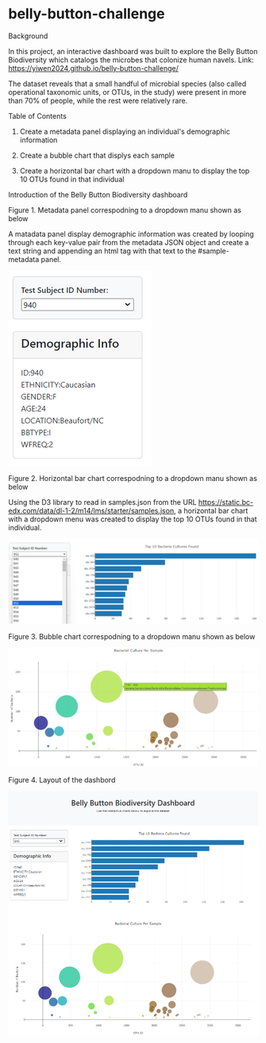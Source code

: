 # belly-button-challenge
Background

In this project, an interactive dashboard was built to explore the Belly Button Biodiversity which catalogs the microbes that colonize human navels.
Link: https://yiwen2024.github.io/belly-button-challenge/

The dataset reveals that a small handful of microbial species (also called operational taxonomic units, or OTUs, in the study) were present in more than 70% of people, while the rest were relatively rare.

Table of Contents

1. Create a metadata panel displaying an individual's demographic information

2. Create a bubble chart that displys each sample

3. Create a horizontal bar chart with a dropdown manu to display the top 10 OTUs found in that individual

Introduction of the Belly Button Biodiversity dashboard

Figure 1. Metadata panel correspodning to a dropdown manu shown as below

A matadata panel display demographic information was created by looping through each key-value pair from the metadata JSON object and create a text string and appending an html tag with that text to the #sample-metadata panel.

![alt text](metadataPanel.png)


Figure 2. Horizontal bar chart correspodning to a dropdown manu shown as below

Using the D3 library to read in samples.json from the URL https://static.bc-edx.com/data/dl-1-2/m14/lms/starter/samples.json, a horizontal bar chart with a dropdown menu was created to display the top 10 OTUs found in that individual.

![alt text](<hbarChart_ dropdown.png>)


Figure 3. Bubble chart correspodning to a dropdown manu shown as below

![alt text](bubbleChart.png)

Figure 4. Layout of the dashbord 

![alt text](BiodivDashboad.png)


